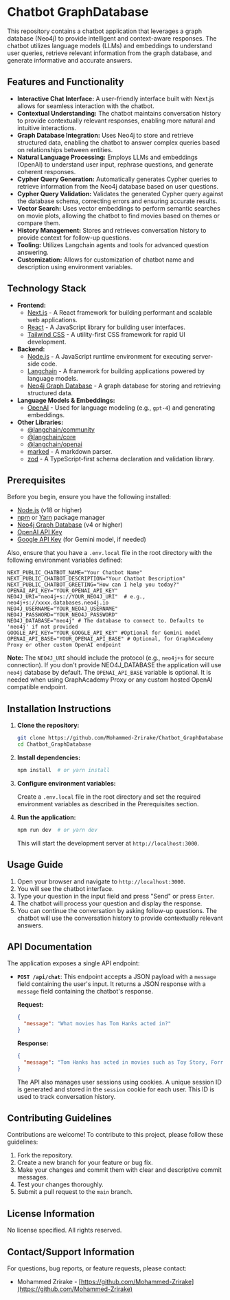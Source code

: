 # Chatbot GraphDatabase

This repository contains a chatbot application that leverages a graph database (Neo4j) to provide intelligent and context-aware responses. The chatbot utilizes language models (LLMs) and embeddings to understand user queries, retrieve relevant information from the graph database, and generate informative and accurate answers.

## Features and Functionality

*   **Interactive Chat Interface:** A user-friendly interface built with Next.js allows for seamless interaction with the chatbot.
*   **Contextual Understanding:** The chatbot maintains conversation history to provide contextually relevant responses, enabling more natural and intuitive interactions.
*   **Graph Database Integration:**  Uses Neo4j to store and retrieve structured data, enabling the chatbot to answer complex queries based on relationships between entities.
*   **Natural Language Processing:** Employs LLMs and embeddings (OpenAI) to understand user input, rephrase questions, and generate coherent responses.
*   **Cypher Query Generation:**  Automatically generates Cypher queries to retrieve information from the Neo4j database based on user questions.
*   **Cypher Query Validation:** Validates the generated Cypher query against the database schema, correcting errors and ensuring accurate results.
*   **Vector Search:** Uses vector embeddings to perform semantic searches on movie plots, allowing the chatbot to find movies based on themes or compare them.
*   **History Management:** Stores and retrieves conversation history to provide context for follow-up questions.
*   **Tooling:** Utilizes Langchain agents and tools for advanced question answering.
*   **Customization:**  Allows for customization of chatbot name and description using environment variables.

## Technology Stack

*   **Frontend:**
    *   [Next.js](https://nextjs.org/) - A React framework for building performant and scalable web applications.
    *   [React](https://reactjs.org/) - A JavaScript library for building user interfaces.
    *   [Tailwind CSS](https://tailwindcss.com/) - A utility-first CSS framework for rapid UI development.
*   **Backend:**
    *   [Node.js](https://nodejs.org/) - A JavaScript runtime environment for executing server-side code.
    *   [Langchain](https://www.langchain.com/) - A framework for building applications powered by language models.
    *   [Neo4j Graph Database](https://neo4j.com/) - A graph database for storing and retrieving structured data.
*   **Language Models & Embeddings:**
    *   [OpenAI](https://openai.com/) - Used for language modeling (e.g., `gpt-4`) and generating embeddings.
*   **Other Libraries:**
    *   [@langchain/community](https://www.npmjs.com/package/@langchain/community)
    *   [@langchain/core](https://www.npmjs.com/package/@langchain/core)
    *   [@langchain/openai](https://www.npmjs.com/package/@langchain/openai)
    *   [marked](https://www.npmjs.com/package/marked) - A markdown parser.
    *   [zod](https://www.npmjs.com/package/zod) - A TypeScript-first schema declaration and validation library.

## Prerequisites

Before you begin, ensure you have the following installed:

*   [Node.js](https://nodejs.org/en/download/) (v18 or higher)
*   [npm](https://www.npmjs.com/) or [Yarn](https://yarnpkg.com/) package manager
*   [Neo4j Graph Database](https://neo4j.com/download/) (v4 or higher)
*   [OpenAI API Key](https://platform.openai.com/account/api-keys)
*   [Google API Key](https://console.cloud.google.com/apis/credentials) (for Gemini model, if needed)

Also, ensure that you have a `.env.local` file in the root directory with the following environment variables defined:

```
NEXT_PUBLIC_CHATBOT_NAME="Your Chatbot Name"
NEXT_PUBLIC_CHATBOT_DESCRIPTION="Your Chatbot Description"
NEXT_PUBLIC_CHATBOT_GREETING="How can I help you today?"
OPENAI_API_KEY="YOUR_OPENAI_API_KEY"
NEO4J_URI="neo4j+s://YOUR_NEO4J_URI"  # e.g., neo4j+s://xxxx.databases.neo4j.io
NEO4J_USERNAME="YOUR_NEO4J_USERNAME"
NEO4J_PASSWORD="YOUR_NEO4J_PASSWORD"
NEO4J_DATABASE="neo4j" # The database to connect to. Defaults to 'neo4j' if not provided
GOOGLE_API_KEY="YOUR_GOOGLE_API_KEY" #Optional for Gemini model
OPENAI_API_BASE="YOUR_OPENAI_API_BASE" # Optional, for GraphAcademy Proxy or other custom OpenAI endpoint
```

**Note:** The `NEO4J_URI` should include the protocol (e.g., `neo4j+s` for secure connection). If you don't provide NEO4J_DATABASE the application will use `neo4j` database by default.  The `OPENAI_API_BASE` variable is optional. It is needed when using GraphAcademy Proxy or any custom hosted OpenAI compatible endpoint.

## Installation Instructions

1.  **Clone the repository:**

    ```bash
    git clone https://github.com/Mohammed-Zrirake/Chatbot_GraphDatabase.git
    cd Chatbot_GraphDatabase
    ```

2.  **Install dependencies:**

    ```bash
    npm install  # or yarn install
    ```

3.  **Configure environment variables:**

    Create a `.env.local` file in the root directory and set the required environment variables as described in the Prerequisites section.

4.  **Run the application:**

    ```bash
    npm run dev  # or yarn dev
    ```

    This will start the development server at `http://localhost:3000`.

## Usage Guide

1.  Open your browser and navigate to `http://localhost:3000`.
2.  You will see the chatbot interface.
3.  Type your question in the input field and press "Send" or press `Enter`.
4.  The chatbot will process your question and display the response.
5.  You can continue the conversation by asking follow-up questions. The chatbot will use the conversation history to provide contextually relevant answers.

## API Documentation

The application exposes a single API endpoint:

*   **`POST /api/chat`**: This endpoint accepts a JSON payload with a `message` field containing the user's input. It returns a JSON response with a `message` field containing the chatbot's response.

    **Request:**

    ```json
    {
      "message": "What movies has Tom Hanks acted in?"
    }
    ```

    **Response:**

    ```json
    {
      "message": "Tom Hanks has acted in movies such as Toy Story, Forrest Gump, and The Terminal."
    }
    ```

    The API also manages user sessions using cookies.  A unique session ID is generated and stored in the `session` cookie for each user. This ID is used to track conversation history.

## Contributing Guidelines

Contributions are welcome! To contribute to this project, please follow these guidelines:

1.  Fork the repository.
2.  Create a new branch for your feature or bug fix.
3.  Make your changes and commit them with clear and descriptive commit messages.
4.  Test your changes thoroughly.
5.  Submit a pull request to the `main` branch.

## License Information

No license specified. All rights reserved.

## Contact/Support Information

For questions, bug reports, or feature requests, please contact:

*   Mohammed Zrirake - [https://github.com/Mohammed-Zrirake](https://github.com/Mohammed-Zrirake)